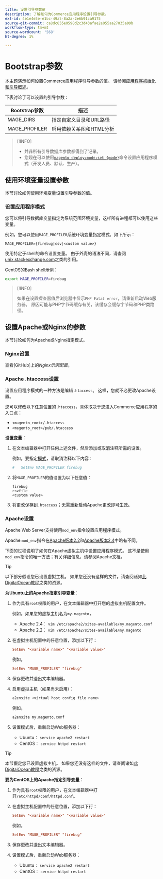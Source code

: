```yaml
---
title: 设置引导参数值
description: 了解如何为Commerce应用程序设置引导参数。
exl-id: 4e1e4e5e-e1bc-49a5-8a2a-2e6b91ca9175
source-git-commit: ca8dc855e0598d2c3d43afae2e055aa27035a09b
workflow-type: tm+mt
source-wordcount: '568'
ht-degree: 1%

---
```


# Bootstrap参数

本主题演示如何设置Commerce应用程序引导参数的值。 请参阅[应用程序初始化和引导概述](initialization.md)。

下表讨论了可以设置的引导参数：

| Bootstrap参数 | 描述 |
| ------------------- | -------------------------------------------- |
| MAGE_DIRS | 指定自定义目录和URL路径 |
| MAGE_PROFILER | 启用依赖关系图和HTML分析 |

>[!INFO]
>
>- 并非所有引导数据库参数都得到了记录。
>- 您现在可以使用[`magento deploy:mode:set {mode}`](../cli/set-mode.md)命令设置应用程序模式（开发人员、默认、生产）。

## 使用环境变量设置参数

本节讨论如何使用环境变量设置引导参数的值。

### 设置应用程序模式

您可以将引导数据库变量指定为系统范围环境变量，这样所有进程都可以使用这些变量。

例如，您可以使用`MAGE_PROFILER`系统环境变量指定模式，如下所示：

```
MAGE_PROFILER={firebug|csv|<custom value>}
```

使用特定于shell的命令设置变量。 由于外壳的语法不同，请查阅[unix.stackexchange.com][unix-stackx]之类的引用。

CentOS的Bash shell示例：

```bash
export MAGE_PROFILER=firebug
```

>[!INFO]
>
>如果在设置探查器值后浏览器中显示`PHP Fatal error`，请重新启动Web服务器。 原因可能与PHP字节码缓存有关，该缓存会缓存字节码和PHP类路径。

## 设置Apache或Nginx的参数

本节讨论如何为Apache或Nginx指定模式。

### Nginx设置

查看[GitHub]上的&#x200B;_Nginx示例配置_。

### Apache .htaccess设置

设置应用程序模式的一种方法是编辑`.htaccess`。 这样，您就不必更改Apache设置。

您可以修改以下任意位置的`.htaccess`，具体取决于您进入Commerce应用程序的入口点：

- `<magento_root>/.htaccess`
- `<magento_root>/pub/.htaccess`

**设置变量**：

1. 在文本编辑器中打开任何上述文件，然后添加或取消注释所需的设置。

   例如，要指定[模式](application-modes.md)，请取消注释以下内容：

   ```conf
   #   SetEnv MAGE_PROFILER firebug
   ```

1. 将`MAGE_PROFILER`的值设置为以下任意值：

   ```
   firebug
   csvfile
   <custom value>
   ```

1. 将更改保存到`.htaccess`；无需重新启动Apache更改即可生效。

### Apache设置

Apache Web Server支持使用`mod_env`指令设置应用程序模式。

Apache `mod_env`指令在[Apache版本2.2]和[Apache版本2.4]中略有不同。

下面的过程说明了如何在Apache虚拟主机中设置应用程序模式。 这不是使用`mod_env`指令的唯一方法；有关详细信息，请参阅Apache文档。

>[!TIP]
>
>以下部分假设您已设置虚拟主机。 如果您还没有这样的文件，请查阅诸如[此DigitalOcean教程](https://www.digitalocean.com/community/tutorials/how-to-set-up-apache-virtual-hosts-on-ubuntu-14-04-lts)之类的资源。

**为Ubuntu上的Apache指定引导变量**：

1. 作为具有`root`权限的用户，在文本编辑器中打开您的虚拟主机配置文件。

   例如，如果您的虚拟主机名为`my.magento`，

   - Apache 2.4： `vim /etc/apache2/sites-available/my.magento.conf`
   - Apache 2.2： `vim /etc/apache2/sites-available/my.magento`

1. 在虚拟主机配置中的任意位置，添加以下行：

   ```conf
   SetEnv "<variable name>" "<variable value>"
   ```

   例如，

   ```conf
   SetEnv "MAGE_PROFILER" "firebug"
   ```

1. 保存更改并退出文本编辑器。
1. 启用虚拟主机（如果尚未启用）：

   ```bash
   a2ensite <virtual host config file name>
   ```

   例如，

   ```bash
   a2ensite my.magento.conf
   ```

1. 设置模式后，重新启动Web服务器：

   - Ubuntu： `service apache2 restart`
   - CentOS： `service httpd restart`

>[!TIP]
>
>本节假定您已设置虚拟主机。 如果您还没有这样的文件，请查阅诸如[此DigitalOcean教程](https://www.digitalocean.com/community/tutorials/how-to-set-up-apache-virtual-hosts-on-centos-6)之类的资源。

**要为CentOS上的Apache指定引导变量**：

1. 作为具有`root`权限的用户，在文本编辑器中打开`/etc/httpd/conf/httpd.conf`。

1. 在虚拟主机配置中的任意位置，添加以下行：

   ```conf
   SetEnv "<variable name>" "<variable value>"
   ```

   例如，

   ```conf
   SetEnv "MAGE_PROFILER" "firebug"
   ```

1. 保存更改并退出文本编辑器。

1. 设置模式后，重新启动Web服务器：

   - Ubuntu： `service apache2 restart`
   - CentOS： `service httpd restart`

<!-- link definitions -->

[Apache版本2.2]: https://httpd.apache.org/docs/2.2/mod/mod_env.html#setenv
[Apache版本2.4]: https://httpd.apache.org/docs/2.4/mod/mod_env.html#setenv
[Nginx示例配置]: https://github.com/magento/magento2/blob/2.4/nginx.conf.sample#L16
[unix-stackx]: https://unix.stackexchange.com/questions/117467/how-to-permanently-set-environmental-variables
